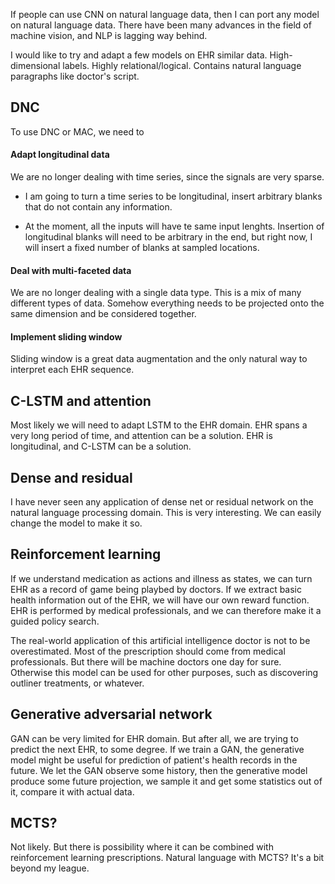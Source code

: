 If people can use CNN on natural language data, then I can port any model on natural language data.
There have been many advances in the field of machine vision, and NLP is lagging way behind.

I would like to try and adapt a few models on EHR similar data. High-dimensional labels. Highly relational/logical.
Contains natural language paragraphs like doctor's script.

## DNC

To use DNC or MAC, we need to

#### Adapt longitudinal data
We are no longer dealing with time series, since the signals are very sparse.

* I am going to turn a time series to be longitudinal, insert
arbitrary blanks that do not contain any information.

* At the moment, all the inputs will have te same input lenghts. Insertion
of longitudinal blanks will need to be arbitrary in the end, but right now,
I will insert a fixed number of blanks at sampled locations.

#### Deal with multi-faceted data
We are no longer dealing with a single data type. This is a mix of many different types of data. Somehow everything
needs to be projected onto the same dimension and be considered together.

#### Implement sliding window
Sliding window is a great data augmentation and the only natural way to interpret each EHR sequence.

## C-LSTM and attention

Most likely we will need to adapt LSTM to the EHR domain. EHR spans a very long period of time, and attention can be
a solution. EHR is longitudinal, and C-LSTM can be a solution.

## Dense and residual

I have never seen any application of dense net or residual network on the natural language processing domain. This
is very interesting. We can easily change the model to make it so.

## Reinforcement learning

If we understand medication as actions and illness as states, we can turn EHR as a record
of game being playbed by doctors. If we extract basic health information out of the EHR,
we will have our own reward function. EHR is performed by medical professionals, and we
can therefore make it a guided policy search.

The real-world application of this artificial intelligence doctor is not to be overestimated.
Most of the prescription should come from medical professionals. But there will be machine
doctors one day for sure. Otherwise this model can be used for other purposes, such as
discovering outliner treatments, or whatever.

## Generative adversarial network

GAN can be very limited for EHR domain. But after all, we are trying to predict the
next EHR, to some degree. If we train a GAN, the generative model might be useful for
prediction of patient's health records in the future. We let the GAN observe some history,
then the generative model produce some future projection, we sample it and get some
statistics out of it, compare it with actual data.

## MCTS?

Not likely. But there is possibility where it can be combined with reinforcement learning
prescriptions. Natural language with MCTS? It's a bit beyond my league.
